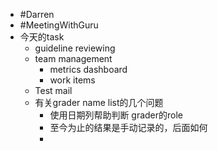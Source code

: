 - #Darren
- #MeetingWithGuru
- 今天的task
	- guideline reviewing
	- team management
		- metrics dashboard
		- work items
	- Test mail
	- 有关grader name list的几个问题
		- 使用日期列帮助判断 grader的role
		- 至今为止的结果是手动记录的，后面如何
		-
